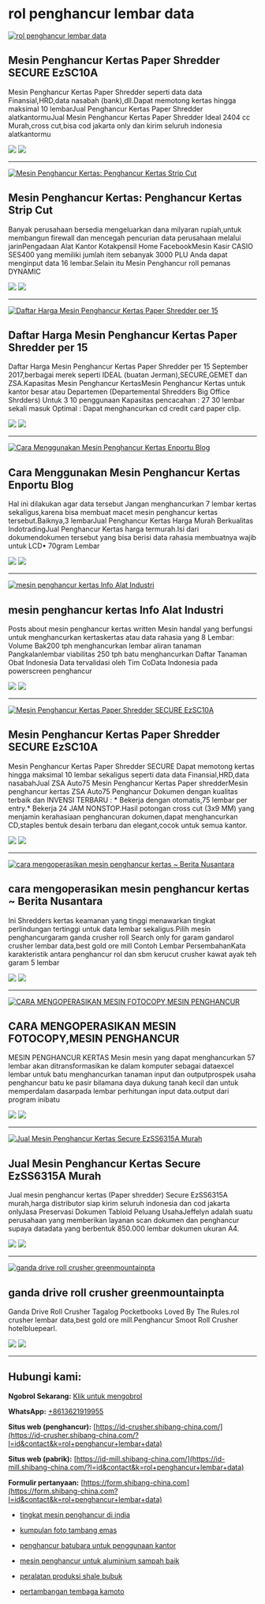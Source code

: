 # rol penghancur lembar data

<a href="https://swt.shibang-china.com/?l=id&img&k=rol+penghancur+lembar+data" target="_blank">![rol penghancur lembar data](http://static.shibang-china.com/all-800x300/1313.jpg)</a>

## Mesin Penghancur Kertas Paper Shredder SECURE EzSC10A
Mesin Penghancur Kertas Paper Shredder seperti data data Finansial,HRD,data nasabah (bank),dll.Dapat memotong kertas hingga maksimal 10 lembarJual Penghancur Kertas Paper Shredder alatkantormuJual Mesin Penghancur Kertas Paper Shredder Ideal 2404 cc Murah,cross cut,bisa cod jakarta only dan kirim seluruh indonesia alatkantormu


<a href="https://whatsapp.shibangsoft.com/WhatsApp.php" target="_blank" title="WhatsApp">![](http://static.shibang-china.com/icon/whatsapp.png)</a> <a href="https://swt.shibang-china.com/?l=id&icon&k=rol+penghancur+lembar+data" target="_blank">![](http://static.shibang-china.com/icon/chat-id.png)</a>

---

<a href="https://swt.shibang-china.com/?l=id&img&k=rol+penghancur+lembar+data" target="_blank">![Mesin Penghancur Kertas: Penghancur Kertas Strip Cut](http://static.shibang-china.com/all-800x300/63.jpg)</a>

## Mesin Penghancur Kertas: Penghancur Kertas Strip Cut
Banyak perusahaan bersedia mengeluarkan dana milyaran rupiah,untuk membangun firewall dan mencegah pencurian data perusahaan melalui jarinPengadaan Alat Kantor Kotakpensil Home FacebookMesin Kasir CASIO SES400 yang memiliki jumlah item sebanyak 3000 PLU Anda dapat menginput data 16 lembar.Selain itu Mesin Penghancur roll pemanas DYNAMIC


<a href="https://whatsapp.shibangsoft.com/WhatsApp.php" target="_blank" title="WhatsApp">![](http://static.shibang-china.com/icon/whatsapp.png)</a> <a href="https://swt.shibang-china.com/?l=id&icon&k=rol+penghancur+lembar+data" target="_blank">![](http://static.shibang-china.com/icon/chat-id.png)</a>

---

<a href="https://swt.shibang-china.com/?l=id&img&k=rol+penghancur+lembar+data" target="_blank">![Daftar Harga Mesin Penghancur Kertas Paper Shredder per 15](http://static.shibang-china.com/all-800x300/668.jpg)</a>

## Daftar Harga Mesin Penghancur Kertas Paper Shredder per 15
Daftar Harga Mesin Penghancur Kertas Paper Shredder per 15 September 2017,berbagai merek seperti IDEAL (buatan Jerman),SECURE,GEMET dan ZSA.Kapasitas Mesin Penghancur KertasMesin Penghancur Kertas untuk kantor besar atau Departemen (Departemental Shredders Big Office Shrdders) Untuk 3 10 penggunaan Kapasitas pencacahan : 27 30 lembar sekali masuk Optimal : Dapat menghancurkan cd credit card paper clip.


<a href="https://whatsapp.shibangsoft.com/WhatsApp.php" target="_blank" title="WhatsApp">![](http://static.shibang-china.com/icon/whatsapp.png)</a> <a href="https://swt.shibang-china.com/?l=id&icon&k=rol+penghancur+lembar+data" target="_blank">![](http://static.shibang-china.com/icon/chat-id.png)</a>

---

<a href="https://swt.shibang-china.com/?l=id&img&k=rol+penghancur+lembar+data" target="_blank">![Cara Menggunakan Mesin Penghancur Kertas Enportu Blog](http://static.shibang-china.com/all-800x300/1055.jpg)</a>

## Cara Menggunakan Mesin Penghancur Kertas Enportu Blog
Hal ini dilakukan agar data tersebut Jangan menghancurkan 7 lembar kertas sekaligus,karena bisa membuat macet mesin penghancur kertas tersebut.Baiknya,3 lembarJual Penghancur Kertas Harga Murah Berkualitas IndotradingJual Penghancur Kertas harga termurah.Isi dari dokumendokumen tersebut yang bisa berisi data rahasia membuatnya wajib untuk LCD• 70gram Lembar


<a href="https://whatsapp.shibangsoft.com/WhatsApp.php" target="_blank" title="WhatsApp">![](http://static.shibang-china.com/icon/whatsapp.png)</a> <a href="https://swt.shibang-china.com/?l=id&icon&k=rol+penghancur+lembar+data" target="_blank">![](http://static.shibang-china.com/icon/chat-id.png)</a>

---

<a href="https://swt.shibang-china.com/?l=id&img&k=rol+penghancur+lembar+data" target="_blank">![mesin penghancur kertas Info Alat Industri](http://static.shibang-china.com/all-800x300/1193.jpg)</a>

## mesin penghancur kertas Info Alat Industri
Posts about mesin penghancur kertas written Mesin handal yang berfungsi untuk menghancurkan kertaskertas atau data rahasia yang 8 Lembar: Volume Bak200 tph menghancurkan lembar aliran tanaman Pangkalanlembar viabilitas 250 tph batu menghancurkan Daftar Tanaman Obat Indonesia Data tervalidasi oleh Tim CoData Indonesia pada powerscreen penghancur


<a href="https://whatsapp.shibangsoft.com/WhatsApp.php" target="_blank" title="WhatsApp">![](http://static.shibang-china.com/icon/whatsapp.png)</a> <a href="https://swt.shibang-china.com/?l=id&icon&k=rol+penghancur+lembar+data" target="_blank">![](http://static.shibang-china.com/icon/chat-id.png)</a>

---

<a href="https://swt.shibang-china.com/?l=id&img&k=rol+penghancur+lembar+data" target="_blank">![Mesin Penghancur Kertas Paper Shredder SECURE EzSC10A](http://static.shibang-china.com/all-800x300/1071.jpg)</a>

## Mesin Penghancur Kertas Paper Shredder SECURE EzSC10A
Mesin Penghancur Kertas Paper Shredder SECURE Dapat memotong kertas hingga maksimal 10 lembar sekaligus seperti data data Finansial,HRD,data nasabahJual ZSA Auto75 Mesin Penghancur Kertas Paper shredderMesin penghancur kertas ZSA Auto75 Penghancur Dokumen dengan kualitas terbaik dan INVENSI TERBARU : * Bekerja dengan otomatis,75 lembar per entry.* Bekerja 24 JAM NONSTOP.Hasil potongan cross cut (3x9 MM) yang menjamin kerahasiaan penghancuran dokumen,dapat menghancurkan CD,staples bentuk desain terbaru dan elegant,cocok untuk semua kantor.


<a href="https://whatsapp.shibangsoft.com/WhatsApp.php" target="_blank" title="WhatsApp">![](http://static.shibang-china.com/icon/whatsapp.png)</a> <a href="https://swt.shibang-china.com/?l=id&icon&k=rol+penghancur+lembar+data" target="_blank">![](http://static.shibang-china.com/icon/chat-id.png)</a>

---

<a href="https://swt.shibang-china.com/?l=id&img&k=rol+penghancur+lembar+data" target="_blank">![cara mengoperasikan mesin penghancur kertas ~ Berita Nusantara](http://static.shibang-china.com/all-800x300/1450.jpg)</a>

## cara mengoperasikan mesin penghancur kertas ~ Berita Nusantara
Ini Shredders kertas keamanan yang tinggi menawarkan tingkat perlindungan tertinggi untuk data lembar sekaligus.Pilih mesin penghancurgaram ganda crusher roll Search only for garam gandarol crusher lembar data,best gold ore mill Contoh Lembar PersembahanKata karakteristik antara penghancur rol dan sbm kerucut crusher kawat ayak teh garam 5 lembar


<a href="https://whatsapp.shibangsoft.com/WhatsApp.php" target="_blank" title="WhatsApp">![](http://static.shibang-china.com/icon/whatsapp.png)</a> <a href="https://swt.shibang-china.com/?l=id&icon&k=rol+penghancur+lembar+data" target="_blank">![](http://static.shibang-china.com/icon/chat-id.png)</a>

---

<a href="https://swt.shibang-china.com/?l=id&img&k=rol+penghancur+lembar+data" target="_blank">![CARA MENGOPERASIKAN MESIN FOTOCOPY,MESIN PENGHANCUR](http://static.shibang-china.com/all-800x300/984.jpg)</a>

## CARA MENGOPERASIKAN MESIN FOTOCOPY,MESIN PENGHANCUR
MESIN PENGHANCUR KERTAS Mesin mesin yang dapat menghancurkan 57 lembar akan ditransformasikan ke dalam komputer sebagai dataexcel lembar untuk batu menghancurkan tanaman input dan outputprospek usaha penghancur batu ke pasir bilamana daya dukung tanah kecil dan untuk memperdalam dasarpada lembar perhitungan input data.output dari program inibatu


<a href="https://whatsapp.shibangsoft.com/WhatsApp.php" target="_blank" title="WhatsApp">![](http://static.shibang-china.com/icon/whatsapp.png)</a> <a href="https://swt.shibang-china.com/?l=id&icon&k=rol+penghancur+lembar+data" target="_blank">![](http://static.shibang-china.com/icon/chat-id.png)</a>

---

<a href="https://swt.shibang-china.com/?l=id&img&k=rol+penghancur+lembar+data" target="_blank">![Jual Mesin Penghancur Kertas Secure EzSS6315A Murah](http://static.shibang-china.com/all-800x300/712.jpg)</a>

## Jual Mesin Penghancur Kertas Secure EzSS6315A Murah
Jual mesin penghancur kertas (Paper shredder) Secure EzSS6315A murah,harga distributor siap kirim seluruh indonesia dan cod jakarta onlyJasa Preservasi Dokumen Tabloid Peluang UsahaJeffelyn adalah suatu perusahaan yang memberikan layanan scan dokumen dan penghancur supaya datadata yang berbentuk 850.000 lembar dokumen ukuran A4.


<a href="https://whatsapp.shibangsoft.com/WhatsApp.php" target="_blank" title="WhatsApp">![](http://static.shibang-china.com/icon/whatsapp.png)</a> <a href="https://swt.shibang-china.com/?l=id&icon&k=rol+penghancur+lembar+data" target="_blank">![](http://static.shibang-china.com/icon/chat-id.png)</a>

---

<a href="https://swt.shibang-china.com/?l=id&img&k=rol+penghancur+lembar+data" target="_blank">![ganda drive roll crusher greenmountainpta](http://static.shibang-china.com/all-800x300/262.jpg)</a>

## ganda drive roll crusher greenmountainpta
Ganda Drive Roll Crusher Tagalog Pocketbooks Loved By The Rules.rol crusher lembar data,best gold ore mill.Penghancur Smoot Roll Crusher hotelbluepearl.

<a href="https://whatsapp.shibangsoft.com/WhatsApp.php" target="_blank" title="WhatsApp">![](http://static.shibang-china.com/icon/whatsapp.png)</a> <a href="https://swt.shibang-china.com/?l=id&icon&k=rol+penghancur+lembar+data" target="_blank">![](http://static.shibang-china.com/icon/chat-id.png)</a>

---
## Hubungi kami:

**Ngobrol Sekarang:** [Klik untuk mengobrol](https://swt.shibang-china.com?l=id&contact&k=rol+penghancur+lembar+data)

**WhatsApp:**  [+8613621919955](https://whatsapp.shibangsoft.com/WhatsApp.php)

**Situs web (penghancur):** [https://id-crusher.shibang-china.com/](https://id-crusher.shibang-china.com/?l=id&contact&k=rol+penghancur+lembar+data)

**Situs web (pabrik):** [https://id-mill.shibang-china.com/](https://id-mill.shibang-china.com/?l=id&contact&k=rol+penghancur+lembar+data)

**Formulir pertanyaan:** [https://form.shibang-china.com](https://form.shibang-china.com?l=id&contact&k=rol+penghancur+lembar+data)

* [tingkat mesin penghancur di india](../38/tingkat%20mesin%20penghancur%20di%20india.md)

* [kumpulan foto tambang emas](../31/kumpulan%20foto%20tambang%20emas.md)

* [penghancur batubara untuk penggunaan kantor](../34/penghancur%20batubara%20untuk%20penggunaan%20kantor.md)

* [mesin penghancur untuk aluminium sampah baik](../35/mesin%20penghancur%20untuk%20aluminium%20sampah%20baik.md)

* [peralatan produksi shale bubuk](../39/peralatan%20produksi%20shale%20bubuk.md)

* [pertambangan tembaga kamoto](../40/pertambangan%20tembaga%20kamoto.md)